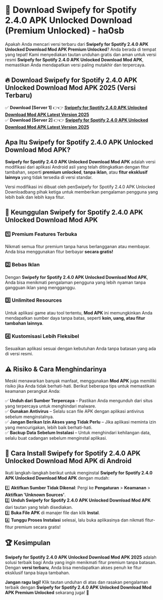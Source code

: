 # 🎯 Download Swipefy for Spotify 2.4.0 APK Unlocked Download (Premium Unlocked) -  ha0sb

Apakah Anda mencari versi terbaru dari **Swipefy for Spotify 2.4.0 APK Unlocked Download Mod APK Premium Unlocked**? Anda berada di tempat yang tepat! Kami menyediakan tautan unduhan gratis dan aman untuk versi resmi **Swipefy for Spotify 2.4.0 APK Unlocked Download Mod APK**, memastikan Anda mendapatkan versi paling mutakhir dan terpercaya.

## 🔥 Download Swipefy for Spotify 2.4.0 APK Unlocked Download Mod APK 2025 (Versi Terbaru)

✅ **Download [Server 1]** 👉👉 [**Swipefy for Spotify 2.4.0 APK Unlocked Download Mod APK Latest Version 2025**](https://momento.my/?title=Swipefy_for_Spotify_2.4.0_APK_Unlocked_Download)  
✅ **Download [Server 2]** 👉👉 [**Swipefy for Spotify 2.4.0 APK Unlocked Download Mod APK Latest Version 2025**](https://momento.my/?title=Swipefy_for_Spotify_2.4.0_APK_Unlocked_Download)  

## Apa Itu Swipefy for Spotify 2.4.0 APK Unlocked Download Mod APK?

**Swipefy for Spotify 2.4.0 APK Unlocked Download Mod APK** adalah versi modifikasi dari aplikasi Android asli yang telah ditingkatkan dengan fitur tambahan, seperti **premium unlocked**, **tanpa iklan**, atau **fitur eksklusif lainnya** yang tidak tersedia di versi standar.

Versi modifikasi ini dibuat oleh penSwipefy for Spotify 2.4.0 APK Unlocked Downloadbang pihak ketiga untuk memberikan pengalaman pengguna yang lebih baik dan lebih kaya fitur.

## 🎯 Keunggulan Swipefy for Spotify 2.4.0 APK Unlocked Download Mod APK

### 1️⃣ Premium Features Terbuka
Nikmati semua fitur premium tanpa harus berlangganan atau membayar. Anda bisa menggunakan fitur berbayar **secara gratis!**

### 2️⃣ Bebas Iklan
Dengan **Swipefy for Spotify 2.4.0 APK Unlocked Download Mod APK**, Anda bisa menikmati pengalaman pengguna yang lebih nyaman tanpa gangguan iklan yang mengganggu.

### 3️⃣ Unlimited Resources
Untuk aplikasi game atau tool tertentu, **Mod APK** ini memungkinkan Anda mendapatkan sumber daya tanpa batas, seperti **koin, uang, atau fitur tambahan lainnya**.

### 4️⃣ Kustomisasi Lebih Fleksibel
Sesuaikan aplikasi sesuai dengan kebutuhan Anda tanpa batasan yang ada di versi resmi.

## ⚠️ Risiko & Cara Menghindarinya

Meski menawarkan banyak manfaat, menggunakan **Mod APK** juga memiliki risiko jika Anda tidak berhati-hati. Berikut beberapa tips untuk memastikan keamanan perangkat Anda:

✅ **Unduh dari Sumber Terpercaya** – Pastikan Anda mengunduh dari situs yang terpercaya untuk menghindari malware.  
✅ **Gunakan Antivirus** – Selalu scan file APK dengan aplikasi antivirus sebelum menginstalnya.  
✅ **Jangan Berikan Izin Akses yang Tidak Perlu** – Jika aplikasi meminta izin yang mencurigakan, lebih baik berhati-hati.  
✅ **Backup Data Sebelum Instalasi** – Untuk menghindari kehilangan data, selalu buat cadangan sebelum menginstal aplikasi.

## 📌 Cara Install Swipefy for Spotify 2.4.0 APK Unlocked Download Mod APK di Android

Ikuti langkah-langkah berikut untuk menginstal **Swipefy for Spotify 2.4.0 APK Unlocked Download Mod APK** dengan mudah:

1️⃣ **Aktifkan Sumber Tidak Dikenal**: Pergi ke **Pengaturan** > **Keamanan** > **Aktifkan 'Unknown Sources'**.  
2️⃣ **Unduh Swipefy for Spotify 2.4.0 APK Unlocked Download Mod APK** dari tautan yang telah disediakan.  
3️⃣ **Buka File APK** di manajer file dan klik **Instal**.  
4️⃣ **Tunggu Proses Instalasi** selesai, lalu buka aplikasinya dan nikmati fitur-fitur premium secara gratis!

## 🏆 Kesimpulan

**Swipefy for Spotify 2.4.0 APK Unlocked Download Mod APK 2025** adalah solusi terbaik bagi Anda yang ingin menikmati fitur premium tanpa batasan. Dengan **versi terbaru**, Anda bisa mendapatkan akses penuh ke fitur eksklusif tanpa biaya tambahan.

**Jangan ragu lagi!** Klik tautan unduhan di atas dan rasakan pengalaman terbaik dengan **Swipefy for Spotify 2.4.0 APK Unlocked Download Mod APK Premium Unlocked** sekarang juga! 🚀
